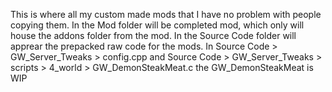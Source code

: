 This is where all my custom made mods that I have no problem with people copying them.
In the Mod folder will be completed mod, which only will house the addons folder from the mod.
In the Source Code folder will apprear the prepacked raw code for the mods.
In Source Code > GW_Server_Tweaks > config.cpp and Source Code > GW_Server_Tweaks > scripts > 4_world > GW_DemonSteakMeat.c the GW_DemonSteakMeat is WIP